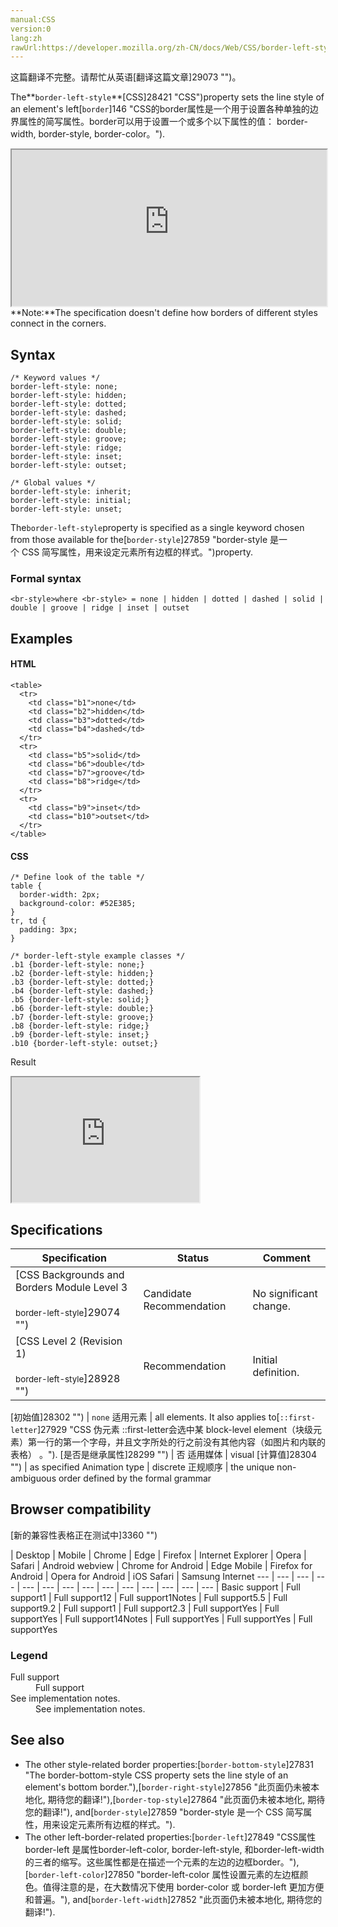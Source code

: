 ```yaml
---
manual:CSS
version:0
lang:zh
rawUrl:https://developer.mozilla.org/zh-CN/docs/Web/CSS/border-left-style
---
```




这篇翻译不完整。请帮忙从英语[翻译这篇文章]29073 "")。






The**`border-left-style`**[CSS]28421 "CSS")property sets the line style of an element&#39;s left[`border`]146 "CSS的border属性是一个用于设置各种单独的边界属性的简写属性。border可以用于设置一个或多个以下属性的值： border-width, border-style, border-color。").

<iframe src='https://interactive-examples.mdn.mozilla.net/pages/css/border-left-style.html' width='100%' height='250'></iframe>
**Note:**The specification doesn&#39;t define how borders of different styles connect in the corners.

## Syntax<a name="Syntax"></a>

```
/* Keyword values */
border-left-style: none;
border-left-style: hidden;
border-left-style: dotted;
border-left-style: dashed;
border-left-style: solid;
border-left-style: double;
border-left-style: groove;
border-left-style: ridge;
border-left-style: inset;
border-left-style: outset;

/* Global values */
border-left-style: inherit;
border-left-style: initial;
border-left-style: unset;
```


The`border-left-style`property is specified as a single keyword chosen from those available for the[`border-style`]27859 "border-style 是一个 CSS 简写属性，用来设定元素所有边框的样式。")property.


### Formal syntax<a name="Formal_syntax"></a>

```
<br-style>where <br-style> = none | hidden | dotted | dashed | solid | double | groove | ridge | inset | outset
```

## Examples<a name="Examples"></a>

#### HTML<a name="HTML"></a>

```
<table>
  <tr>
    <td class="b1">none</td>
    <td class="b2">hidden</td>
    <td class="b3">dotted</td>
    <td class="b4">dashed</td>
  </tr>
  <tr>
    <td class="b5">solid</td>
    <td class="b6">double</td>
    <td class="b7">groove</td>
    <td class="b8">ridge</td>
  </tr>
  <tr>
    <td class="b9">inset</td>
    <td class="b10">outset</td>
  </tr>
</table>
```

#### CSS<a name="CSS"></a>

```
/* Define look of the table */
table {
  border-width: 2px;
  background-color: #52E385;
}
tr, td {
  padding: 3px;
}

/* border-left-style example classes */
.b1 {border-left-style: none;}
.b2 {border-left-style: hidden;}
.b3 {border-left-style: dotted;}
.b4 {border-left-style: dashed;}
.b5 {border-left-style: solid;}
.b6 {border-left-style: double;}
.b7 {border-left-style: groove;}
.b8 {border-left-style: ridge;}
.b9 {border-left-style: inset;}
.b10 {border-left-style: outset;}
```


Result



<iframe src='https://mdn.mozillademos.org/zh-CN/docs/Web/CSS/border-left-style$samples/Examples?revision=1362236' width='300' height='200'></iframe>



## Specifications<a name="Specifications"></a>

Specification | Status | Comment 
 ---  |  ---  |  ---  | 
[CSS Backgrounds and Borders Module Level 3<br></br><small>border-left-style</small>]29074 "") | Candidate Recommendation | No significant change. 
[CSS Level 2 (Revision 1)<br></br><small>border-left-style</small>]28928 "") | Recommendation | Initial definition. 


[初始值]28302 "") | `none` 
适用元素 | all elements. It also applies to[`::first-letter`]27929 "CSS 伪元素 ::first-letter会选中某 block-level element（块级元素）第一行的第一个字母，并且文字所处的行之前没有其他内容（如图片和内联的表格） 。"). 
[是否是继承属性]28299 "") | 否 
适用媒体 | visual 
[计算值]28304 "") | as specified 
Animation type | discrete 
正规顺序 | the unique non-ambiguous order defined by the formal grammar 


## Browser compatibility<a name="Browser_compatibility"></a>
[新的兼容性表格正在测试中<i></i>]3360 "")

 | <abbr>Desktop<i></i></abbr> | <abbr>Mobile<i></i></abbr> 
 | <abbr>Chrome<i></i></abbr> | <abbr>Edge<i></i></abbr> | <abbr>Firefox<i></i></abbr> | <abbr>Internet Explorer<i></i></abbr> | <abbr>Opera<i></i></abbr> | <abbr>Safari<i></i></abbr> | <abbr>Android webview<i></i></abbr> | <abbr>Chrome for Android<i></i></abbr> | <abbr>Edge Mobile<i></i></abbr> | <abbr>Firefox for Android<i></i></abbr> | <abbr>Opera for Android<i></i></abbr> | <abbr>iOS Safari<i></i></abbr> | <abbr>Samsung Internet<i></i></abbr> 
 ---  |  ---  |  ---  |  ---  |  ---  |  ---  |  ---  |  ---  |  ---  |  ---  |  ---  |  ---  |  ---  |  ---  | 
Basic support | <abbr>Full support</abbr>1 | <abbr>Full support</abbr>12 | <abbr>Full support</abbr>1<abbr>Notes<i></i></abbr> | <abbr>Full support</abbr>5.5 | <abbr>Full support</abbr>9.2 | <abbr>Full support</abbr>1 | <abbr>Full support</abbr>2.3 | <abbr>Full support</abbr>Yes | <abbr>Full support</abbr>Yes | <abbr>Full support</abbr>14<abbr>Notes<i></i></abbr> | <abbr>Full support</abbr>Yes | <abbr>Full support</abbr>Yes | <abbr>Full support</abbr>Yes 


### Legend<a name="Legend"></a>
<dl><dt id=''><abbr>Full support</abbr></dt><dd>Full support</dd><dt id=''><abbr>See implementation notes.<i></i></abbr></dt><dd>See implementation notes.</dd></dl>

## See also<a name="See_also"></a>

* The other style-related border properties:[`border-bottom-style`]27831 "The border-bottom-style CSS property sets the line style of an element's bottom border."),[`border-right-style`]27856 "此页面仍未被本地化, 期待您的翻译!"),[`border-top-style`]27864 "此页面仍未被本地化, 期待您的翻译!"), and[`border-style`]27859 "border-style 是一个 CSS 简写属性，用来设定元素所有边框的样式。").
* The other left-border-related properties:[`border-left`]27849 "CSS属性 border-left 是属性border-left-color, border-left-style, 和border-left-width的三者的缩写。这些属性都是在描述一个元素的左边的边框border。"),[`border-left-color`]27850 "border-left-color 属性设置元素的左边框颜色。值得注意的是，在大数情况下使用 border-color 或 border-left 更加方便和普遍。"), and[`border-left-width`]27852 "此页面仍未被本地化, 期待您的翻译!").



